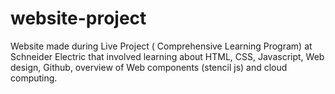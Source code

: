 # website-project
Website made during Live Project ( Comprehensive Learning Program) at Schneider Electric that involved learning about HTML, CSS, Javascript, Web design, Github,  overview of Web components (stencil js) and cloud computing.
